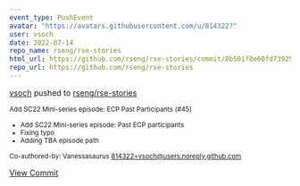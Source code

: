 ```yaml
---
event_type: PushEvent
avatar: "https://avatars.githubusercontent.com/u/814322?"
user: vsoch
date: 2022-07-14
repo_name: rseng/rse-stories
html_url: https://github.com/rseng/rse-stories/commit/8b501f8e60fd739296695047c55127b9b1d97992
repo_url: https://github.com/rseng/rse-stories
---
```


<a href='https://github.com/vsoch' target='_blank'>vsoch</a> pushed to <a href='https://github.com/rseng/rse-stories' target='_blank'>rseng/rse-stories</a>

<small>Add SC22 Mini-series episode: ECP Past Participants (#45)

* Add SC22 Mini-series episode: Past ECP participants
* Fixing typo
* Adding TBA episode path

Co-authored-by: Vanessasaurus <814322+vsoch@users.noreply.github.com></small>

<a href='https://github.com/rseng/rse-stories/commit/8b501f8e60fd739296695047c55127b9b1d97992' target='_blank'>View Commit</a>